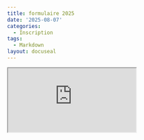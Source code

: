 ```yaml
---
title: formulaire 2025
date: '2025-08-07'
categories:
  - Inscription
tags:
  - Markdown
layout: docuseal
---
```


<iframe src="https://docuseal.svc.iri-research.org/d/9YLcxChGQate85"></iframe>